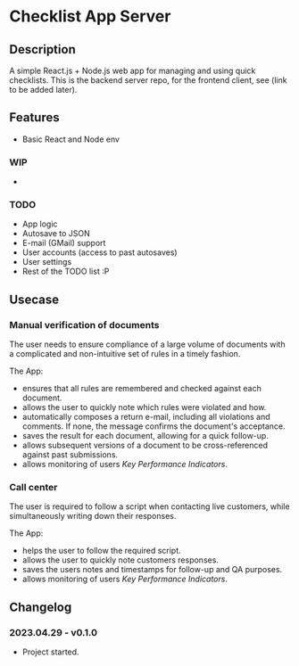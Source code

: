 # Checklist App Server

## Description

A simple React.js + Node.js web app for managing and using quick checklists. This is the backend server repo, for the frontend client, see (link to be added later).

## Features

- Basic React and Node env

### WIP

- 

### TODO

- App logic
- Autosave to JSON
- E-mail (GMail) support
- User accounts (access to past autosaves)
- User settings
- Rest of the TODO list :P

## Usecase

### Manual verification of documents

The user needs to ensure compliance of a large volume of documents with a complicated and non-intuitive set of rules in a timely fashion.

The App:
- ensures that all rules are remembered and checked against each document.
- allows the user to quickly note which rules were violated and how.
- automatically composes a return e-mail, including all violations and comments. If none, the message confirms the document's acceptance.
- saves the result for each document, allowing for a quick follow-up.
- allows subsequent versions of a document to be cross-referenced against past submissions.
- allows monitoring of users *Key Performance Indicators*.

### Call center

The user is required to follow a script when contacting live customers, while simultaneously writing down their responses.

The App:
- helps the user to follow the required script.
- allows the user to quickly note customers responses.
- saves the users notes and timestamps for follow-up and QA purposes.
- allows monitoring of users *Key Performance Indicators*.

## Changelog

### 2023.04.29 - v0.1.0

- Project started.